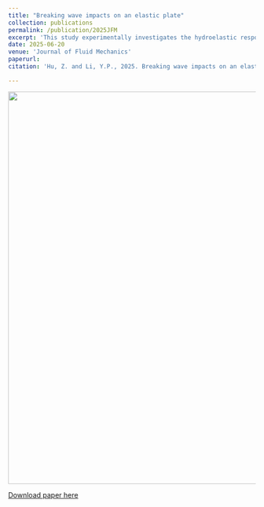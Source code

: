```yaml
---
title: "Breaking wave impacts on an elastic plate"
collection: publications
permalink: /publication/2025JFM
excerpt: 'This study experimentally investigates the hydroelastic response of a vertical cantilever plate subjected to a practical range of breaking wave impacts from non-breaking to highly aerated conditions.'
date: 2025-06-20
venue: 'Journal of Fluid Mechanics'
paperurl: 
citation: 'Hu, Z. and Li, Y.P., 2025. Breaking wave impacts on an elastic plate. <i>J. Fluid Mech.</i>, 1015: A54.'

---
```

<div align=center><img src="http://huzhengyu.github.io/images/2025JFM.jpg" width = 800></div>

[Download paper here](https://www.cambridge.org/core/services/aop-cambridge-core/content/view/66AC63DC7D986A9CD52AFE54E4C9393B/S0022112025103972a.pdf/breaking-wave-impacts-on-an-elastic-plate.pdf)